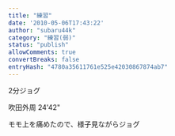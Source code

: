 ```yaml
---
title: "練習"
date: '2010-05-06T17:43:22'
author: "subaru44k"
category: "練習(弱)"
status: "publish"
allowComments: true
convertBreaks: false
entryHash: "4780a35611761e525e42030867874ab7"
---
```

2分ジョグ

吹田外周
24'42"

モモ上を痛めたので、様子見ながらジョグ
